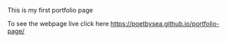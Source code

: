 This is my first portfolio page

To see the webpage live click here
https://poetbysea.github.io/portfolio-page/
